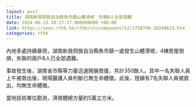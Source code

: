 ```yaml
---
layout: post
title: 湖南新晃侗族自治縣魚市鎮山體滑坡　失聯8人全部遇難
date: 2024-06-23 20:27:17.000000000 +08:00
link: https://news.rthk.hk/rthk/ch/component/k2/1758700-20240623.htm
categories: rthk
---
```


內地多處持續暴雨，湖南新晃侗族自治縣魚市鎮一處發生山體滑坡，4棟房屋倒損，失聯的兩戶8人已全部遇難。

事故發生後，湖南省市縣等力量迅速開展救援，共計350餘人。其中一名失聯人員上午被救出後，現場醫護人員判斷已無生命體徵。此後，陸續有7名失聯人員被救出，均無生命體徵。

當地技術單位勘測，滑坡體總方量約5萬立方米。

